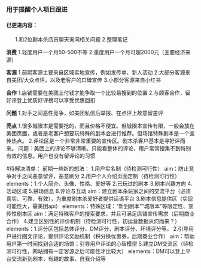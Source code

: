 <h3>用于提醒个人项目跟进</h3>

<h4>已更进内容：</h4>
<ol>1.和2位剧本杀店员聊天询问相关问题
  2.整理笔记 </ol>

****消费****
1.轻度用户一个月50-500不等
2.重度用户一个月可超2000元（主要经济来源）

****客源****
1.前期客源主要来自区域实地宣传，例如发传单、新人活动
2.大部分客源来自美团/大众点评，以及老客户的口碑宣传
3.小部分客源来自小红书

****合作****
1.店铺需要在美团上付钱才能争取一个比较易搜到的位置
2.与顾客合作，留好评登上优质好评榜可以享受优惠回扣

****问题****
1.对手之间恶性竞争，如美团私信后举报、在点评上故意留差评

****亮点****
1.很多城限本是需要抢的，而且价格不便宜。但城限本宣传有限，一般会放在美团页面，或者是老客户想要玩特殊的剧本会进行推荐。但场馆特殊剧本是一个宣传热点。
2.评论区是一个非常非常重要的宣传区。剧本杀客户基本是寻好评而来。
  问题：美团上的评论不够清晰。只能看整体的评论，用户常常搜集不到特别有效的信息。用户也没有留评论的习惯

#待解决清单：
前期一些新的想法：
1.用户实名制（待检测可行性）
  aim：防止竞争对手之间恶意留评，恶意刷分
2.用户个人介绍页面定制（待检测可行性）
  elements：1.个人简介、头像、性格、爱好等 2.已玩过的剧本 3.剧本兴趣方向 4.活动区域 5.拼场信息 6.评论与互动
  aim：建立剧本杀玩家之间的交流平台（必须真实、可靠、有效），为重度剧本杀爱好者提供话语平台
3.剧本信息提供区（实现可能性大，需美团api）
  elements：特殊区域：“新到剧本”“城限本”等限定性、宣传性剧本区
  aim：满足特殊客户的搜索要求，并且可满足店铺宣传需求（后期商业合作）
4.建立区别性的评价机制（待检测可行性，初运营数据从何而来？）
  elements：1.评分区包括总体评分、DM评分、剧本评分、环境评分等。 2.引导用户进行图文评论，提供评论奖励机制（积分换优惠券，后期商业合作）
  aim：帮助用户第一时间找到合适的场馆；引导用户评论的心智模型
5.建立DM交流区（待检测可行性，网站拥有一定客源之后可能性才比较大）
  elements：DM可以登上平台交流新到剧本，有趣的故事，自我介绍等
